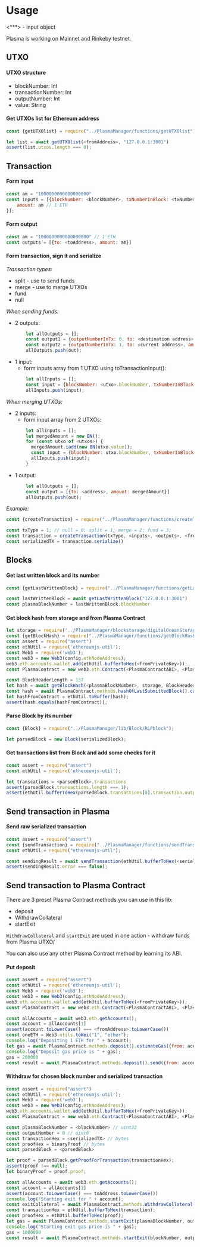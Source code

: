 # Usage

<***> - input object

Plasma is working on Mainnet and Rinkeby testnet.

## UTXO

#### UTXO structure

- blockNumber: Int
- transactionNumber: Int
- outputNumber: Int
- value: String

#### Get UTXOs list for Ethereum address

```js
const {getUTXOlist} = require("../PlasmaManager/functions/getUTXOlist");

let list = await getUTXOlist(<fromAddress>, "127.0.0.1:3001")
assert(list.utxos.length === 0);
```

## Transaction

#### Form input

```js
const am = "1000000000000000000"
const inputs = [{blockNumber: <blockNumber>, txNumberInBlock: <txNumberInBlock>, outputNumberInTransaction: <outputNumberInTransaction>, 
    amount: am // 1 ETH
}];
```

#### Form output

```js
const am = "1000000000000000000" // 1 ETH
const outputs = [{to: <toAddress>, amount: am}]
```

#### Form transaction, sign it and serialize

*Transaction types:*
- split - use to send funds
- merge - use to merge UTXOs
- fund
- null

*When sending funds:*
- 2 outputs:
    ```js
        let allOutputs = [];
        const output1 = {outputNumberInTx: 0, to: <destination address>, amount: <sending amount>}
        const output2 = {outputNumberInTx: 1, to: <current address>, amount: <stay amount>}
        allOutputs.push(out);
    ```
- 1 input:
    - form inputs array from 1 UTXO using toTransactionInput():
    ```js
        let allInputs = [];
        const input = {blockNumber: <utxo>.blockNumber, txNumberInBlock: <utxo>.transactionNumber, outputNumberInTransaction: <utxo>.outputNumber, amount: <utxo>.value};
        allInputs.push(input);
    ```
    
*When merging UTXOs:*
- 2 inputs:
    - form input array from 2 UTXOs:
    ```js
        let allInputs = [];
    	let mergedAmount = new BN();
        for (const utxo of <utxos>) {
          mergedAmount.iadd(new BN(utxo.value));
          const input = {blockNumber: utxo.blockNumber, txNumberInBlock: utxo.transactionNumber, outputNumberInTransaction: utxo.outputNumber, amount: utxo.value};
          allInputs.push(input);
        }
    ```
- 1 output:
    ```js
        let allOutputs = [];
        const output = [{to: <address>, amount: mergedAmount}]
        allOutputs.push(out);
    ```

*Example:*
```js
const {createTransaction} = require("../PlasmaManager/functions/createTransaction");

const txType = 1; // null = 0; split = 1; merge = 2; fund = 3;
const transaction = createTransaction(txType, <inputs>, <outputs>, <fromPrivateKey>);
const serializedTX = transaction.serialize()
```

## Blocks

#### Get last written block and its number

```js
const {getLastWrittenBlock} = require("../PlasmaManager/functions/getLastWrittenBlock");

const lastWrittenBlock = await getLastWrittenBlock("127.0.0.1:3001")
const plasmaBlockNumber = lastWrittenBlock.blockNumber
```

#### Get block hash from storage and from Plasma Contract

```js
let storage = require('../PlasmaManager/blockstorage/digitalOceanStorage');
const {getBlockHash} = require("../PlasmaManager/functions/getBlockHash");
const assert = require("assert")
const ethUtil = require('ethereumjs-util');
const Web3 = require('web3');
const web3 = new Web3(config.ethNodeAddress);
web3.eth.accounts.wallet.add(ethUtil.bufferToHex(<fromPrivateKey>));
const PlasmaContract = new web3.eth.Contract(<PlasmaContractABI>, <PlasmaContractAddress>, {from: <fromAddress>});

const BlockHeaderLength = 137
let hash = await getBlockHash(<plasmaBlockNumber>, storage, BlockHeaderLength);
const hash = await PlasmaContract.methods.hashOfLastSubmittedBlock().call();
let hashFromContract = ethUtil.toBuffer(hash);
assert(hash.equals(hashFromContract));
```

#### Parse Block by its number

```js
const {Block} = require("../PlasmaManager/lib/Block/RLPblock");

let parsedBlock = new Block(serializedBlock);
```

#### Get transactions list from Block and add some checks for it

```js
const assert = require("assert")
const ethUtil = require('ethereumjs-util');

let transcations = <parsedBlock>.transactions
assert(parsedBlock.transactions.length === 1);
assert(ethUtil.bufferToHex(parsedBlock.transactions[0].transaction.outputs[0].recipient) == <RecipientKnownAddress>);
```

## Send transaction in Plasma

#### Send raw serialized transaction
```js
const assert = require("assert")
const {sendTransaction} = require("../PlasmaManager/functions/sendTransaction");
const ethUtil = require("ethereumjs-util");

const sendingResult = await sendTransaction(ethUtil.bufferToHex(<serializedTX>), "127.0.0.1:3001")
assert(sendingResult.error === false);
```

## Send transaction to Plasma Contract

There are 3 preset Plasma Contract methods you can use in this lib:
- deposit
- WithdrawCollateral
- startExit

`WithdrawCollateral` and `startExit` are used in one action - withdraw funds from Plasma UTXO/

You can also use any other Plasma Contract method by learning its ABI.

#### Put deposit
```js
const assert = require("assert")
const ethUtil = require('ethereumjs-util');
const Web3 = require('web3');
const web3 = new Web3(config.ethNodeAddress);
web3.eth.accounts.wallet.add(ethUtil.bufferToHex(<fromPrivateKey>));
const PlasmaContract = new web3.eth.Contract(<PlasmaContractABI>, <PlasmaContractAddress>, {from: <fromAddress>});

const allAccounts = await web3.eth.getAccounts();
const account = allAccounts[1]
assert(account.toLowerCase() === <fromAddress>.toLowerCase())
const oneETH = Web3.utils.toWei("1", "ether");
console.log("Depositing 1 ETH for " + account);
let gas = await PlasmaContract.methods.deposit().estimateGas({from: account, value: oneETH})
console.log("Deposit gas price is " + gas);
gas = 200000
const result = await PlasmaContract.methods.deposit().send({from: account, value: oneETH, gas: gas})
```

#### Withdraw for chosen block number and serialized transaction

```js
const assert = require("assert")
const ethUtil = require('ethereumjs-util');
const Web3 = require('web3');
const web3 = new Web3(config.ethNodeAddress);
web3.eth.accounts.wallet.add(ethUtil.bufferToHex(<fromPrivateKey>));
const PlasmaContract = new web3.eth.Contract(<PlasmaContractABI>, <PlasmaContractAddress>, {from: <fromAddress>});

const plasmaBlockNumber = <blockNumber> // uint32
const outputNumber = 0 // uint8
const transactionHex = <serializedTX> // bytes
const proofHex = binaryProof // bytes
const parsedBlock = <parsedBlock>

let proof = parsedBlock.getProofForTransaction(transactionHex);
assert(proof !== null);
let binaryProof = proof.proof;

const allAccounts = await web3.eth.getAccounts();
const account = allAccounts[1]
assert(account.toLowerCase() === toAddress.toLowerCase())
console.log("Starting exit for " + account);
const exitCollateral = await PlasmaContract.methods.WithdrawCollateral().call();
const transactionHex = ethUtil.bufferToHex(transaction);
const proofHex = ethUtil.bufferToHex(proof);
let gas = await PlasmaContract.methods.startExit(plasmaBlockNumber, outputNumber, transactionHex, proofHex).estimateGas({from: account, value: exitCollateral})
console.log("Starting exit gas price is " + gas);
gas = 1000000
const result = await PlasmaContract.methods.startExit(blockNumber, outputNumber, transactionHex, proofHex).send({from: account, value: exitCollateral, gas: gas})
```
